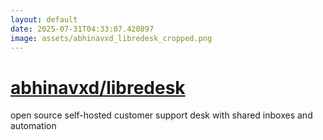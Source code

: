 ```yaml
---
layout: default
date: 2025-07-31T04:33:07.420897
image: assets/abhinavxd_libredesk_cropped.png
---
```


# [abhinavxd/libredesk](https://github.com/abhinavxd/libredesk)

open source self-hosted customer support desk with shared inboxes and automation
